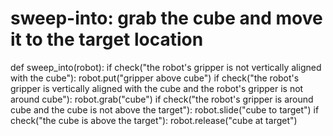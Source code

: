   


# sweep-into: grab the cube and move it to the target location
def sweep_into(robot):
    if check("the robot's gripper is not vertically aligned with the cube"):
        robot.put("gripper above cube")
    if check("the robot's gripper is vertically aligned with the cube and the robot's gripper is not around cube"): 
        robot.grab("cube")
    if check("the robot's gripper is around cube and the cube is not above the target"):
        robot.slide("cube to target")
    if check("the cube is above the target"):
        robot.release("cube at target")